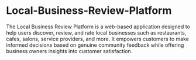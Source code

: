 # Local-Business-Review-Platform
The Local Business Review Platform is a web-based application designed to help users discover, review, and rate local businesses such as restaurants, cafes, salons, service providers, and more. It empowers customers to make informed decisions based on genuine community feedback while offering business owners insights into customer satisfaction.
